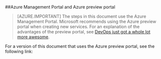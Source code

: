 ##Azure Management Portal and Azure preview portal

> [AZURE.IMPORTANT] The steps in this document use the Azure Management Portal. Microsoft recommends using the Azure preview portal when creating new services. For an explanation of the advantages of the preview portal, see [DevOps just got a whole lot more awesome](https://azure.microsoft.comhttps://manage.windowsazure.cn). 

For a version of this document that uses the Azure preview portal, see the following link: